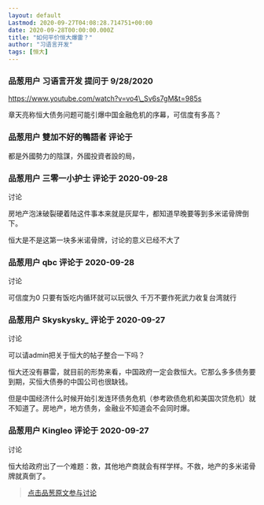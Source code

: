 ```yaml
---
layout: default
Lastmod: 2020-09-27T04:08:28.714751+00:00
date: 2020-09-28T00:00:00.000Z
title: "如何平价恒大爆雷？"
author: "习语言开发"
tags: [恒大]
---
```



### 品葱用户 **习语言开发** 提问于 9/28/2020
    
https://www.youtube.com/watch?v=vo4\_Sv6s7gM&t=985s  
  
章天亮称恒大债务问题可能引爆中国金融危机的序幕，可信度有多高？
    
                

### 品葱用户 **雙加不好的鴨語者** 评论于 
        
都是外國勢力的陰謀，外國投資者設的局，
        
                

### 品葱用户 **三零一小护士** 评论于 2020-09-28
讨论

        
房地产泡沫破裂硬着陆这件事本来就是灰犀牛，都知道早晚要等到多米诺骨牌倒下。  
  
恒大是不是这第一块多米诺骨牌，讨论的意义已经不大了
        
                

### 品葱用户 **qbc** 评论于 2020-09-28
讨论

        
可信度为0 只要有饭吃内循环就可以玩很久 千万不要作死武力收复台湾就行
        
                

### 品葱用户 **Skyskysky_** 评论于 2020-09-27
讨论

        
可以请admin把关于恒大的帖子整合一下吗？  
  
恒大还没有暴雷，就目前的形势来看，中国政府一定会救恒大。它那么多多债务要到期，买恒大债券的中国公司也很缺钱。  
  
但是中国经济什么时候开始引发连环债务危机（参考欧债危机和美国次贷危机）就不知道了。房地产，地方债务，金融业不知道会不会同时爆。
        
                

### 品葱用户 **Kingleo** 评论于 2020-09-27
讨论

        
恒大给政府出了一个难题：救，其他地产商就会有样学样。不救，地产的多米诺骨牌就真倒了。
        
                





> [点击品葱原文参与讨论](https://pincong.rocks/question/31506)


